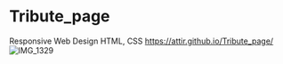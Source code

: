 # Tribute_page
Responsive Web Design HTML, CSS
https://attir.github.io/Tribute_page/
![IMG_1329](https://user-images.githubusercontent.com/77799634/131998096-004a6fdb-21e9-4f56-9645-cf5d2a571309.jpg)

